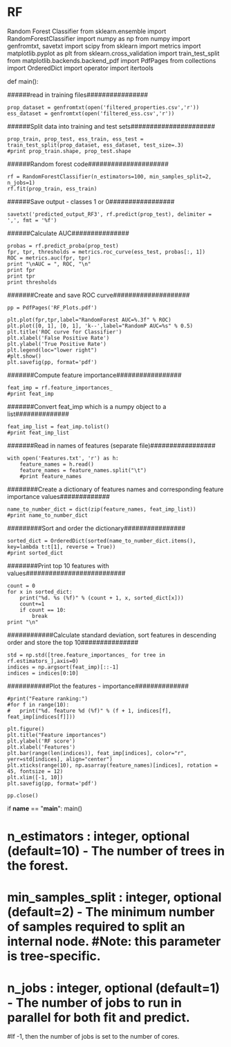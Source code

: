 # RF
Random Forest Classifier
from sklearn.ensemble import RandomForestClassifier
import numpy as np
from numpy import genfromtxt, savetxt
import scipy
from sklearn import metrics
import matplotlib.pyplot as plt
from sklearn.cross_validation import train_test_split
from matplotlib.backends.backend_pdf import PdfPages
from collections import OrderedDict
import operator
import itertools


def main():

######read in training files################
	
	prop_dataset = genfromtxt(open('filtered_properties.csv','r'))
	ess_dataset = genfromtxt(open('filtered_ess.csv','r'))
	

######Split data into training and test sets######################
	
	prop_train, prop_test, ess_train, ess_test = train_test_split(prop_dataset, ess_dataset, test_size=.3)
	#print prop_train.shape, prop_test.shape
	
	
	
######Random forest code#####################	
	
	rf = RandomForestClassifier(n_estimators=100, min_samples_split=2, n_jobs=1)
	rf.fit(prop_train, ess_train)
	
######Save output - classes 1 or 0#################
	
	savetxt('predicted_output_RF3', rf.predict(prop_test), delimiter = ',', fmt = '%f')


######Calculate AUC###############


	probas = rf.predict_proba(prop_test)
	fpr, tpr, thresholds = metrics.roc_curve(ess_test, probas[:, 1])
	ROC = metrics.auc(fpr, tpr)
	print "\nAUC = ", ROC, "\n"
	print fpr
	print tpr
	print thresholds
	
	
#######Create and save ROC curve####################	
	
	pp = PdfPages('RF_Plots.pdf')
	
	plt.plot(fpr,tpr,label="RandomForest AUC=%.3f" % ROC)
	plt.plot([0, 1], [0, 1], 'k--',label="RandomP AUC=%s" % 0.5)
	plt.title('ROC curve for Classifier')
	plt.xlabel('False Positive Rate')
	plt.ylabel('True Positive Rate')
	plt.legend(loc="lower right")
	#plt.show()
	plt.savefig(pp, format='pdf')
	
	
	
#######Compute feature importance#################
	
	feat_imp = rf.feature_importances_
	#print feat_imp
	

#######Convert feat_imp which is a numpy object to a list##############
	
	feat_imp_list = feat_imp.tolist()
	#print feat_imp_list
	
	
#######Read in names of features (separate file)#################	
	
	with open('Features.txt', 'r') as h:
		feature_names = h.read()
		feature_names = feature_names.split("\t")
		#print feature_names
		

########Create a dictionary of features names and corresponding feature importance values#############
	
	name_to_number_dict = dict(zip(feature_names, feat_imp_list))
	#print name_to_number_dict

	
#########Sort and order the dictionary################
	
	sorted_dict = OrderedDict(sorted(name_to_number_dict.items(), key=lambda t:t[1], reverse = True))
	#print sorted_dict
	

########Print top 10 features with values##########################
	
	count = 0
	for x in sorted_dict:
		print("%d. %s (%f)" % (count + 1, x, sorted_dict[x]))
		count+=1
		if count == 10:
			break
	print "\n"
			
############Calculate standard deviation, sort features in descending order and store the top 10###############
	
	std = np.std([tree.feature_importances_ for tree in rf.estimators_],axis=0)
	indices = np.argsort(feat_imp)[::-1]
	indices = indices[0:10]
	
	
###########Plot the features - importance##############
	
	#print("Feature ranking:")
	#for f in range(10):
	#	print("%d. feature %d (%f)" % (f + 1, indices[f], feat_imp[indices[f]]))

	plt.figure()
	plt.title("Feature importances")
	plt.ylabel('RF score')
	plt.xlabel('Features')
	plt.bar(range(len(indices)), feat_imp[indices], color="r", yerr=std[indices], align="center")
	plt.xticks(range(10), np.asarray(feature_names)[indices], rotation = 45, fontsize = 12)
	plt.xlim([-1, 10])
	plt.savefig(pp, format='pdf')
	
	pp.close()


if __name__ == "__main__":
	main()
		
		


# n_estimators : integer, optional (default=10) - The number of trees in the forest.
# min_samples_split : integer, optional (default=2) - The minimum number of samples required to split an internal node. #Note: this parameter is tree-specific.
# n_jobs : integer, optional (default=1) - The number of jobs to run in parallel for both fit and predict. 
#If -1, then the number of jobs is set to the number of cores.
